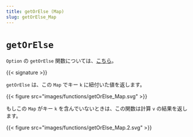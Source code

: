 ```yaml
---
title: getOrElse (Map)
slug: getOrElse_Map
---
```


# `getOrElse`

`Option` の `getOrElse` 関数については、[こちら](../getOrElse_Option)。

{{< signature >}}

`getOrElse` は、この `Map` でキー `k` に紐付いた値を返します。

{{< figure src="images/functions/getOrElse_Map.svg" >}}

もしこの `Map` がキー `k` を含んでいないときは、この関数は計算 `v` の結果を返します。

{{< figure src="images/functions/getOrElse_Map.2.svg" >}}

